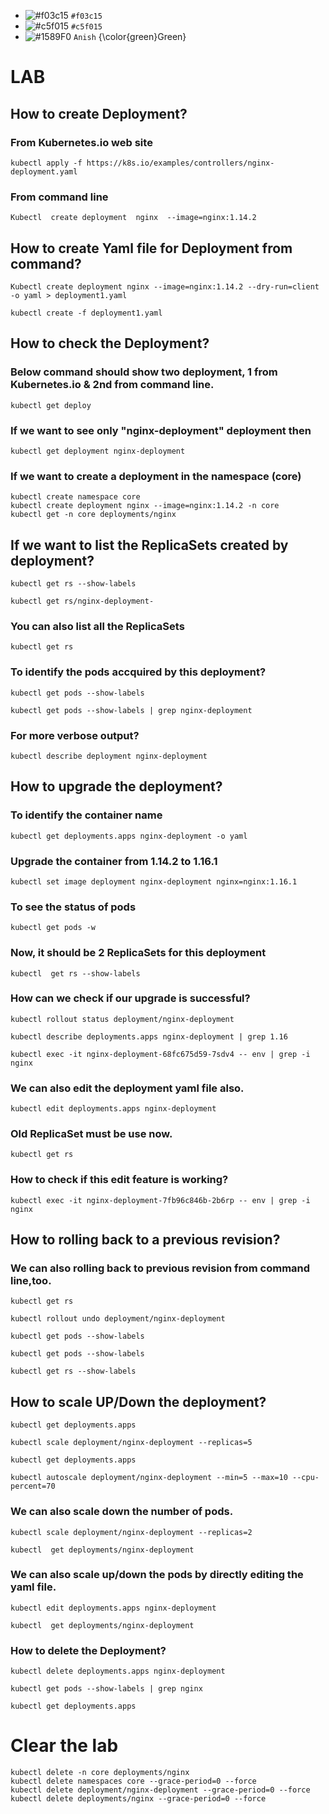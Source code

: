 - ![#f03c15](https://placehold.co/15x15/f03c15/f03c15.png) `#f03c15`
- ![#c5f015](https://placehold.co/15x15/c5f015/c5f015.png) `#c5f015`
- ![#1589F0](https://placehold.co/95x15/1589F0/anish.png) `Anish`
{\color{green}Green}

# LAB
## How to create Deployment?
### From Kubernetes.io web site
```
kubectl apply -f https://k8s.io/examples/controllers/nginx-deployment.yaml
```
### From command line
```
Kubectl  create deployment  nginx  --image=nginx:1.14.2
```

## How to create Yaml file for Deployment from command?
```
Kubectl create deployment nginx --image=nginx:1.14.2 --dry-run=client -o yaml > deployment1.yaml
```
```
kubectl create -f deployment1.yaml
```

## How to check the Deployment?
### Below command should show two deployment, 1 from Kubernetes.io & 2nd from command line.
```
kubectl get deploy
```

### If we want to see only "nginx-deployment" deployment then
```
kubectl get deployment nginx-deployment
```

### If we want to create a deployment in the namespace (core)

```
kubectl create namespace core
kubectl create deployment nginx --image=nginx:1.14.2 -n core
kubectl get -n core deployments/nginx
```

## If we want to list the ReplicaSets created by deployment?

```
kubectl get rs --show-labels
```

```
kubectl get rs/nginx-deployment-
```
### You can also list all the ReplicaSets
```
kubectl get rs 
```

### To identify the pods accquired by this deployment?

```
kubectl get pods --show-labels
```

```
kubectl get pods --show-labels | grep nginx-deployment
```


### For more verbose output?
```
kubectl describe deployment nginx-deployment
```


## How to upgrade the deployment?

### To identify the container name
```
kubectl get deployments.apps nginx-deployment -o yaml
```

### Upgrade the container from 1.14.2 to 1.16.1
```
kubectl set image deployment nginx-deployment nginx=nginx:1.16.1
```

### To see the status of pods
```
kubectl get pods -w
```

### Now, it should be 2 ReplicaSets for this deployment
```
kubectl  get rs --show-labels
```

### How can we check if our upgrade is successful?
```
kubectl rollout status deployment/nginx-deployment
```

```
kubectl describe deployments.apps nginx-deployment | grep 1.16
```

```
kubectl exec -it nginx-deployment-68fc675d59-7sdv4 -- env | grep -i nginx
```


### We can also edit the deployment yaml file also.
```
kubectl edit deployments.apps nginx-deployment 
```

### Old ReplicaSet must be use now.
```
kubectl get rs
```

### How to check if this edit feature is working?
```
kubectl exec -it nginx-deployment-7fb96c846b-2b6rp -- env | grep -i nginx
```

## How to rolling  back to a previous revision?

### We can also rolling back to previous revision from command line,too. 
```
kubectl get rs
```

```
kubectl rollout undo deployment/nginx-deployment 
```

```
kubectl get pods --show-labels
```

```
kubectl get pods --show-labels
```

```
kubectl get rs --show-labels
```



## How to scale UP/Down the deployment?

```
kubectl get deployments.apps 
```
```
kubectl scale deployment/nginx-deployment --replicas=5
```
```
kubectl get deployments.apps 
```

```
kubectl autoscale deployment/nginx-deployment --min=5 --max=10 --cpu-percent=70
```

### We can also scale down the number of pods.
```
kubectl scale deployment/nginx-deployment --replicas=2

```

```
kubectl  get deployments/nginx-deployment 
```

### We can also scale up/down the pods by directly editing the yaml file.
```
kubectl edit deployments.apps nginx-deployment 
```
```
kubectl  get deployments/nginx-deployment 
```

### How to delete the Deployment?
```
kubectl delete deployments.apps nginx-deployment
```

```
kubectl get pods --show-labels | grep nginx
```

```
kubectl get deployments.apps 
```



# Clear the lab 

```
kubectl delete -n core deployments/nginx
kubectl delete namespaces core --grace-period=0 --force
kubectl delete deployment/nginx-deployment --grace-period=0 --force
kubectl delete deployments/nginx --grace-period=0 --force
```

